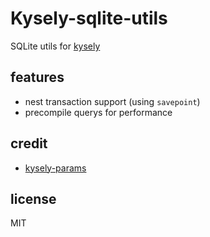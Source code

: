 # Kysely-sqlite-utils

SQLite utils for [kysely](https://github.com/kysely-org/kysely)

## features

- nest transaction support (using `savepoint`)
- precompile querys for performance

## credit

- [kysely-params](https://github.com/jtlapp/kysely-params)

## license
MIT